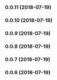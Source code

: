 <a name="0.0.11"></a>
### 0.0.11 (2018-07-19)


<a name="0.0.10"></a>
### 0.0.10 (2018-07-19)


<a name="0.0.9"></a>
### 0.0.9 (2018-07-19)


<a name="0.0.8"></a>
### 0.0.8 (2018-07-19)


<a name="0.0.7"></a>
### 0.0.7 (2018-07-19)


<a name="0.0.6"></a>
### 0.0.6 (2018-07-19)

